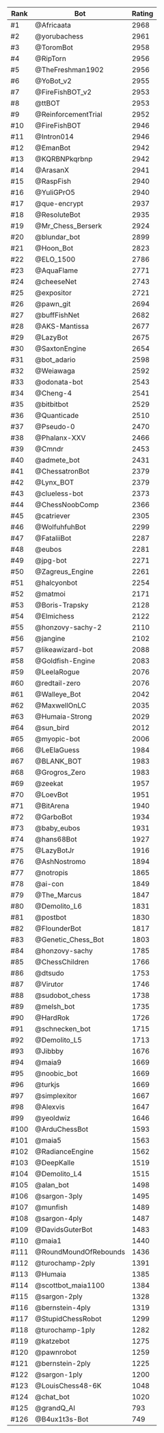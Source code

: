 Rank|Bot|Rating
---|---|---
#1|@Africaata|2968
#2|@yorubachess|2961
#3|@ToromBot|2958
#4|@RipTorn|2956
#5|@TheFreshman1902|2956
#6|@YoBot_v2|2955
#7|@FireFishBOT_v2|2953
#8|@ttBOT|2953
#9|@ReinforcementTrial|2952
#10|@FireFishBOT|2946
#11|@Intron014|2946
#12|@EmanBot|2942
#13|@KQRBNPkqrbnp|2942
#14|@ArasanX|2941
#15|@RaspFish|2940
#16|@YuliGPrO5|2940
#17|@que-encrypt|2937
#18|@ResoluteBot|2935
#19|@Mr_Chess_Berserk|2924
#20|@blundar_bot|2899
#21|@Hoon_Bot|2823
#22|@ELO_1500|2786
#23|@AquaFlame|2771
#24|@cheeseNet|2743
#25|@expositor|2721
#26|@pawn_git|2694
#27|@buffFishNet|2682
#28|@AKS-Mantissa|2677
#29|@LazyBot|2675
#30|@SaxtonEngine|2654
#31|@bot_adario|2598
#32|@Weiawaga|2592
#33|@odonata-bot|2543
#34|@Cheng-4|2541
#35|@bitbitbot|2529
#36|@Quanticade|2510
#37|@Pseudo-0|2470
#38|@Phalanx-XXV|2466
#39|@Cmndr|2453
#40|@admete_bot|2431
#41|@ChessatronBot|2379
#42|@Lynx_BOT|2379
#43|@clueless-bot|2373
#44|@ChessNoobComp|2366
#45|@catriever|2305
#46|@WolfuhfuhBot|2299
#47|@FataliiBot|2287
#48|@eubos|2281
#49|@jpg-bot|2271
#50|@Zagreus_Engine|2261
#51|@halcyonbot|2254
#52|@matmoi|2171
#53|@Boris-Trapsky|2128
#54|@Elmichess|2122
#55|@honzovy-sachy-2|2110
#56|@jangine|2102
#57|@likeawizard-bot|2088
#58|@Goldfish-Engine|2083
#59|@LeelaRogue|2076
#60|@redtail-zero|2076
#61|@Walleye_Bot|2042
#62|@MaxwellOnLC|2035
#63|@Humaia-Strong|2029
#64|@sun_bird|2012
#65|@myopic-bot|2006
#66|@LeElaGuess|1984
#67|@BLANK_BOT|1983
#68|@Grogros_Zero|1983
#69|@zeekat|1957
#70|@LoevBot|1951
#71|@BitArena|1940
#72|@GarboBot|1934
#73|@baby_eubos|1931
#74|@hans68Bot|1927
#75|@LazyBotJr|1916
#76|@AshNostromo|1894
#77|@notropis|1865
#78|@ai-con|1849
#79|@The_Marcus|1847
#80|@Demolito_L6|1831
#81|@postbot|1830
#82|@FlounderBot|1817
#83|@Genetic_Chess_Bot|1803
#84|@honzovy-sachy|1785
#85|@ChessChildren|1766
#86|@dtsudo|1753
#87|@Virutor|1746
#88|@sudobot_chess|1738
#89|@melsh_bot|1735
#90|@HardRok|1726
#91|@schnecken_bot|1715
#92|@Demolito_L5|1713
#93|@Jibbby|1676
#94|@maia9|1669
#95|@noobic_bot|1669
#96|@turkjs|1669
#97|@simplexitor|1667
#98|@Alexvis|1647
#99|@yeoldwiz|1646
#100|@ArduChessBot|1593
#101|@maia5|1563
#102|@RadianceEngine|1562
#103|@DeepKalle|1519
#104|@Demolito_L4|1515
#105|@alan_bot|1498
#106|@sargon-3ply|1495
#107|@munfish|1489
#108|@sargon-4ply|1487
#109|@DavidsGuterBot|1483
#110|@maia1|1440
#111|@RoundMoundOfRebounds|1436
#112|@turochamp-2ply|1391
#113|@Humaia|1385
#114|@scottbot_maia1100|1384
#115|@sargon-2ply|1328
#116|@bernstein-4ply|1319
#117|@StupidChessRobot|1299
#118|@turochamp-1ply|1282
#119|@katzebot|1275
#120|@pawnrobot|1259
#121|@bernstein-2ply|1225
#122|@sargon-1ply|1200
#123|@LouisChess48-6K|1048
#124|@chat_bot|1020
#125|@grandQ_AI|793
#126|@B4ux1t3s-Bot|749
